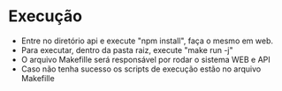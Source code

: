 # Execução

- Entre no diretório api e execute "npm install", faça o mesmo em web.
- Para executar, dentro da pasta raiz, execute "make run -j"
- O arquivo Makefille será responsável por rodar o sistema WEB e API
- Caso não tenha sucesso os scripts de execução estão no arquivo Makefille
